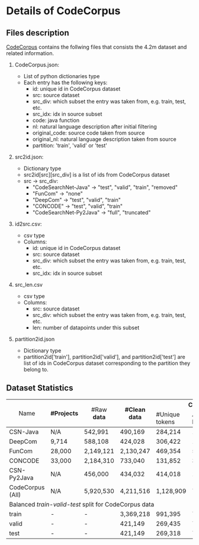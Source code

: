 # Details of CodeCorpus
  
## Files description
[CodeCorpus](https://mega.nz/file/Rsx3zaqY#stMEpCe33JLAIcslPZRf6sKXcka3JW3eivgjR5DFl5U) contains the follwing files that consists the 4.2m dataset and related information.  

1. CodeCorpus.json:  
    * List of python dictionaries type  
    * Each entry has the following keys:  
        - id: unique id in CodeCorpus dataset  
        - src: source dataset  
        - src_div: which subset the entry was taken from, e.g. train, test, etc.  
        - src_idx: idx in source subset  
        - code: java function  
        - nl: natural language description after initial filtering  
        - original_code: source code taken from source  
        - original_nl: natural language description taken from source  
        - partition: 'train', 'valid' or 'test'  
  
2. src2id.json:  
	* Dictionary type  
	* src2id[src][src_div] is a list of ids from CodeCorpus dataset  
	* src -> src_div:   
		- "CodeSearchNet-Java" -> "test", "valid", "train", "removed"  
		- "FunCom" -> "none"   
		- "DeepCom" -> "test", "valid", "train"  
		- "CONCODE" -> "test", "valid", "train"   
		- "CodeSearchNet-Py2Java" -> "full", "truncated"  
  
3. id2src.csv:  
	* csv type  
	* Columns:   
		- id: unique id in CodeCorpus dataset  
		- src: source dataset  
		- src_div: which subset the entry was taken from, e.g. train, test, etc.  
		- src_idx: idx in source subset   
  
4. src_len.csv  
	* csv type  
	* Columns:  
		- src: source dataset  
		- src_div: which subset the entry was taken from, e.g. train, test, etc.  
		- len: number of datapoints under this subset  
  
5. partition2id.json  
	* Dictionary type  
	* partition2id['train'], partition2id['valid'], and partition2id['test'] are list of ids in CodeCorpus dataset corresponding to the partition they belong to.  


## Dataset Statistics
<!-- <style type="text/css">
.tg  {border-collapse:collapse;border-spacing:0;}
.tg td{border-color:black;border-style:solid;border-width:1px;font-family:Arial, sans-serif;font-size:14px;
  overflow:hidden;padding:10px 5px;word-break:normal;}
.tg th{border-color:black;border-style:solid;border-width:1px;font-family:Arial, sans-serif;font-size:14px;
  font-weight:normal;overflow:hidden;padding:10px 5px;word-break:normal;}
.tg .tg-9anz{border-color:#333333;text-align:right;vertical-align:top}
.tg .tg-lqy6{text-align:right;vertical-align:top}
.tg .tg-nehb{border-color:#333333;font-family:Arial, Helvetica, sans-serif !important;;text-align:center;vertical-align:top}
.tg .tg-ao2g{border-color:#333333;text-align:center;vertical-align:top}
.tg .tg-de2y{border-color:#333333;text-align:left;vertical-align:top}
.tg .tg-0pky{border-color:inherit;text-align:left;vertical-align:top}
.tg .tg-0lax{text-align:left;vertical-align:top}
.tg .tg-dvpl{border-color:inherit;text-align:right;vertical-align:top}
</style> -->
<table class="tg">
<thead>
  <tr>
    <th class="tg-nehb" rowspan="2"><span style="font-weight:400;font-style:normal">Name</span></th>
    <th class="tg-nehb" rowspan="2">#Projects</th>
    <th class="tg-nehb" rowspan="2"><span style="font-weight:400;font-style:normal">#Raw </span><br>data</th>
    <th class="tg-ao2g" rowspan="2">#Clean <br>data</th>
    <th class="tg-ao2g" colspan="3">Code</th>
    <th class="tg-ao2g" colspan="3">NL</th>
  </tr>
  <tr>
    <td class="tg-ao2g">#Unique<br>tokens</td>
    <td class="tg-ao2g">Avg <br>len</td>
    <td class="tg-ao2g"><span style="font-style:normal">≤ 200 (%)</span></td>
    <td class="tg-ao2g">#Unique<br>tokens</td>
    <td class="tg-ao2g">Avg <br>len</td>
    <td class="tg-ao2g"><span style="font-weight:400;font-style:normal">≤ 50 (%)</span></td>
  </tr>
</thead>
<tbody>
  <tr>
    <td class="tg-de2y">CSN-Java</td>
    <td class="tg-9anz">N/A</td>
    <td class="tg-9anz">542,991</td>
    <td class="tg-9anz">490,169</td>
    <td class="tg-9anz">284,214</td>
    <td class="tg-9anz">140.41</td>
    <td class="tg-9anz">83.42</td>
    <td class="tg-9anz">168,507</td>
    <td class="tg-9anz">25.14</td>
    <td class="tg-9anz">89.42</td>
  </tr>
  <tr>
    <td class="tg-de2y">DeepCom</td>
    <td class="tg-9anz">9,714</td>
    <td class="tg-9anz">588,108</td>
    <td class="tg-9anz">424,028</td>
    <td class="tg-9anz">306,422</td>
    <td class="tg-9anz">128.35</td>
    <td class="tg-9anz">84.04</td>
    <td class="tg-9anz">91,933</td>
    <td class="tg-9anz">17.80</td>
    <td class="tg-9anz">94.76</td>
  </tr>
  <tr>
    <td class="tg-de2y">FunCom</td>
    <td class="tg-9anz">28,000</td>
    <td class="tg-9anz">2,149,121</td>
    <td class="tg-9anz">2,130,247</td>
    <td class="tg-9anz">469,354</td>
    <td class="tg-9anz">51.30</td>
    <td class="tg-9anz">99.83</td>
    <td class="tg-9anz">399,338</td>
    <td class="tg-9anz">15.52</td>
    <td class="tg-9anz">95.87</td>
  </tr>
  <tr>
    <td class="tg-de2y">CONCODE</td>
    <td class="tg-9anz">33,000</td>
    <td class="tg-9anz">2,184,310</td>
    <td class="tg-9anz">733,040</td>
    <td class="tg-9anz">131,852</td>
    <td class="tg-9anz">33.75</td>
    <td class="tg-9anz">99.99</td>
    <td class="tg-9anz">166,239</td>
    <td class="tg-9anz">14.87</td>
    <td class="tg-9anz">96.27</td>
  </tr>
  <tr>
    <td class="tg-de2y">CSN-Py2Java</td>
    <td class="tg-9anz">N/A</td>
    <td class="tg-9anz">456,000</td>
    <td class="tg-9anz">434,032</td>
    <td class="tg-9anz">414,018</td>
    <td class="tg-9anz">163.78</td>
    <td class="tg-9anz">72.32</td>
    <td class="tg-9anz">223,277</td>
    <td class="tg-9anz">57.11</td>
    <td class="tg-9anz">68.69</td>
  </tr>
  <tr>
    <td class="tg-de2y">CodeCorpus (All)</td>
    <td class="tg-9anz">N/A</td>
    <td class="tg-9anz">5,920,530</td>
    <td class="tg-9anz">4,211,516</td>
    <td class="tg-9anz">1,128,909</td>
    <td class="tg-9anz">77.97</td>
    <td class="tg-9anz">93.53</td>
    <td class="tg-9anz">813,078</td>
    <td class="tg-9anz">21.04</td>
    <td class="tg-9anz">92.28</td>
  </tr>
  <tr>
    <td class="tg-0pky" colspan="10">Balanced <span style="font-style:italic">train-valid-test</span> split for CodeCorpus data</td>
  </tr>
  <tr>
    <td class="tg-0lax">train</td>
    <td class="tg-lqy6">-</td>
    <td class="tg-lqy6">-</td>
    <td class="tg-lqy6">3,369,218</td>
    <td class="tg-lqy6">991,395</td>
    <td class="tg-lqy6">78.01</td>
    <td class="tg-lqy6">93.53</td>
    <td class="tg-lqy6">718,204</td>
    <td class="tg-lqy6">21.05</td>
    <td class="tg-lqy6">92.28</td>
  </tr>
  <tr>
    <td class="tg-0lax">valid</td>
    <td class="tg-lqy6">-</td>
    <td class="tg-lqy6">-</td>
    <td class="tg-lqy6">421,149</td>
    <td class="tg-lqy6">269,435</td>
    <td class="tg-lqy6">77.73</td>
    <td class="tg-lqy6">93.51</td>
    <td class="tg-lqy6">188,145</td>
    <td class="tg-lqy6">21.08</td>
    <td class="tg-lqy6">92.26</td>
  </tr>
  <tr>
    <td class="tg-0pky">test</td>
    <td class="tg-dvpl">-</td>
    <td class="tg-dvpl">-</td>
    <td class="tg-dvpl">421,149</td>
    <td class="tg-dvpl">269,318</td>
    <td class="tg-dvpl">77.88</td>
    <td class="tg-dvpl">93.55</td>
    <td class="tg-dvpl">187,230</td>
    <td class="tg-dvpl">20.97</td>
    <td class="tg-dvpl">92.33</td>
  </tr>
</tbody>
</table>

